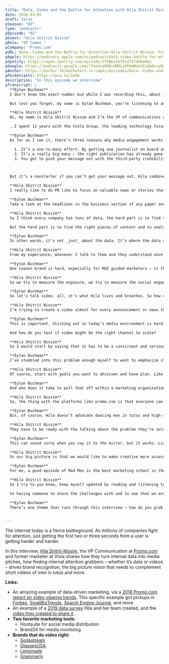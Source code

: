 ```yaml
---
title: "Data, Video and the Battle for Attention with Hila Shitrit Nissim from Promo.com"
date: 2018-03-05
draft: false
pSeason: "02"
type: "podcasts"
pEpisode: "02"
pGuest: "Hila Shitrit Nissim"
pRole: "VP Comms "
pCompany: "Promo.com"
pURL: Data--Video-and-the-Battle-for-Attention-Hila-Shitrit-Nissim--Promo-com-ea6sjp
pApple: https://podcasts.apple.com/us/podcast/data-video-battle-for-attention-hila-shitrit-nissim/id1353391360?i=1000463105474
pSpotify: https://open.spotify.com/episode/5YXAEznb7ExdfS7dhBeHUs
pGoogle: https://podcasts.google.com/?feed=aHR0cHM6Ly9hbmNob3IuZm0vcy8yOWI1NTgwL3BvZGNhc3QvcnNz&episode=ODM1NzNmYWEtODM2MC00NTY2LTkwNjgtNjRhOTcwZDU4ZDQ4&hl=en-IL&ved=2ahUKEwiviPidyZHnAhXMYVAKHXtCDbsQjrkEegQIARAE&ep=6
pAnchor: https://anchor.fm/marketers-in-capes/episodes/Data--Video-and-the-Battle-for-Attention-Hila-Shitrit-Nissim--Promo-com-ea6sjp
pPocketcasts: https://pca.st/2w56
description: "In this episode we interview"  
pTranscript: |
  **Eytan Buchman**  
  I don’t know the exact number but while I was recording this, about four trillion podcasts were probably also recorded. And it’s a challenge. Because in a busy media environment – the kind we’re all playing in – just getting the attention you need to communicate a story makes all the difference. That’s one of the central themes I touched on in this interview with Hila Shitrit Nissim, who runs communications at Promo.com. But it’s not the only thing. We also talked about implementing a video advertising strategy, how to get anyone at your company – even smelly Mike from DevOps – to cooperate with press initiatives, who should run video advertising at your company, and more.

  But lest you forget, my name is Eytan Buchman, you’re listening to another delightful episode of Marketers in Capes with GCMO, a community of Israel’s top CMO’s, and today we’re putting the multi in media by talking video on an audio podcast. But first, meet Hila.

  **Hila Shitrit Nissim**  
  Hi, my name is Hila Shitrit Nissim and I’m the VP of communications at Promo.com. Promo.com is the leading platform for video creation. We serve SMBs and brands from all over the world, over 1 million users from all verticals.

  ..I spent 12 years with the Viola Group, the leading technology focused investment group in Israel, working on marketing for the group’s funds and they work working closely with the portfolio companies, lots of startups. For the last two and a half years. I’m with promo.com, responsible for communications, branding, PR partnerships and much more…

  **Eytan Buchman**  
  As far as I see it, there’s three reasons why media engagement works:

    1. It’s a one-to-many effort. By getting one journalist on board and you have a force-multiplying impact
    2. It’s a really big many – the right publication has already gone through the effort of aggregating the right audience
    3. You get to push your message out with the third-party credibility that your own puny little blog can probably only dream of.



  But it’s a nonstarter if you can’t get your message out. Hila combines insight with data to make it happen.

  **Hila Shitrit Nissim**  
  I really like to do PR like to focus on valuable news or stories that can really help our users. Just as an example, yesterday we released a report, a study we did to measure or to explore how way consumers interact with videos, what are their video watching habits, preferences? Where do they like to watch videos? How do they like to watch it. And we use this data to actually help our users which are mainly SMBs. A better a tailored or video marketing strategies better interact with our users. So we took these insights and package them as actually something that is valuable for them to to, you know, to improve their video marketing strategy. And I also a big believer of data, I think reporters like that and when you include that points or information in your PR in your press releases, so it really helps getting the exposure. It so this was only yesterday, but the last year survey that we released was published in over 30 outlets. And it was being quoted six months after the report was out, which is a for me a sign of success.

  **Eytan Buchman**  
  Take a look at the headlines in the business section of any paper and you’ll see how important data is. And while this is where some companies get stuck, because they feel like stye don’t have data, the truth is that data is everywhere. We’ve picked up Wall Street Journal mentions by just aggregating academic research or core trade pickups by scraping Amazon career listings. But like Mr Miyagi in Karate Kid, Hila believes it starts within…

  **Hila Shitrit Nissim**  
  So I think every company has tons of data, the hard part is to find the data and to analyze it, of course, for us, since we have such a large database of users, which at the end of the day, all of them are also consumers, we leverage this database to run surveys and sometimes we ask questions from the point of view of the business but in this case, we asked these questions from the point of view of the consumer. I would start by thinking, What am I looking for and then exploring within the organization. It can be the product team, it can be bi, in our case, we have a large, be it. Marketing can also bring lots of insights.

  But the hard part is to find the right pieces of content and to analyze it in a way that will make sense or be attractive for the readers for your audience

  **Eytan Buchman**  
  In other words, it’s not _just_ about the data. It’s where the data meets your customers. And the best best way to get non-marketing colleagues to cooperate? Market the vision.

  **Hila Shitrit Nissim**  
  From my experience, whenever I talk to them and they understand once they understand that these these insights are these data that they can help me find will or might become a headline in for in a Forbes or Inc. article, they are really much a you know, they are really excited to help and they really want to be a active in this process and take part of this campaign.

  **Eytan Buchman**  
  One reason brand is hard, especially for ROI guided marketers – is that brand rarely appears as a core revenue channel. but that doesn’t mean it’s not there.

  **Hila Shitrit Nissim**  
  So we try to measure the exposure, we try to measure the social engagement of all these content to increase the engagement and to measure the traffic and even the even the sales that get to the to the websites through the seven pieces of content, but I can tell you that it’s not easy and it’s not our major channel for growth. We are still a very much dependent on paid campaigns and Facebook and YouTube of course but the I think it helps to increase the awareness. People remember hearing about you, reading about you, when we go out to a conference we can see that from one year to the other people are more aware of the brand and the company but it’s it’s very hard to measure it’s not something easy, but I really believe in it and I think you should do it alongside your other marketing efforts. It’s also great for SEO.

  **Eytan Buchman**  
  So let’s talk video. all, it’s what Hila lives and breathes. So how does a video company use video?

  **Hila Shitrit Nissim**  
  I’m trying to create a video almost for every announcement or news that we have. I am adding a video to our media features and I think many other companies that are not so familiar with video, or if the access to the For, I think people do it less. And I think it’s helpful because sometimes it attracts the attention that it’s, it’s very hard to attract va all these email features that these reporters get every day….When we go to a big conference or an exhibition, we try to interact or create a, an engagement with the influencers or speakers at the conference by creating videos for them that they can share on social media. So we try to put them in the center and create a video for them to promote their participation in the same conference. And that’s how we start engaging with them.

  **Eytan Buchman**  
  This is important. Sticking out in today’s media environment is hard. A good marketer tries to identify a low-cost way to grab attention. For me, we really on a lot of on-demand unique data. For Hila, it’s about leveraging Promo for incredibly low-cost videos at scale. Find the unique assets – internal or external – and scale them.

  And how do you test if video might be the right channel to scale?

  **Hila Shitrit Nissim**  
  So I would start by saying that it has to be a consistent and serious effort. So if you start doing videos, you should be committed to the process and be prepared to create as many videos as possible to support your goals. Making one all for making just one is not enough. …

  **Eytan Buchman**  
  I’ve stumbled into this problem enough myself to want to emphasize it. When you test something without really investing, all you really prove is that it doesn’t work at the cost you paid. When you experiment, make sure you invest enough to at least ensure that you’re getting decisive results. What does a plan to test video look like? Mostly consistency.

  **Hila Shitrit Nissim**  
  Of course, start with goals you want to ahceiven and have plan. Like everything else in Marketing, we are ere to serve the organization or the company goals and videos is a great way to achieve this goals. So once you know what your goals are, what is your target audience where to find the target audience, you can build this plan of marketing video strategy and You should execute the in a consistent way like ongoing can be for one company, it can be daily, for another one it can be monthly, but just keep creating them and experimenting with them to find the right ones and to find out what works best for your brand.

  **Eytan Buchman**  
  And who does it take to pull that off within a marketing organization?

  **Hila Shitrit Nissim**  
  So, the thing with the platforms like promo.com is that everyone can create a video it’s not like you need to have a special surgeon skis a it’s really, really easy.I think the person that is doing the videos should have some sort of creative thinking and some capabilities to write short copy or captions and mix and match visuals with text and sound. It can be the Social Media Manager, it can even be the acquisition manager, the PPC campaign manager, obviously content people are doing it in a very good way. Anyone in marketing can do it I think so.

  **Eytan Buchman**  
  But, of course, Hila doesn’t advocate dancing men in tutus and high-fiving groups of forcibly diverse colleagues. From her experience at Viola and Promo, she sees successful marketing departments – and startups – as those who envision their company as representing a shift in the way people operate, not just stupid little tutus.

  **Hila Shitrit Nissim**  
  They have to be ready with the talking about the problem they’re solving and not only focus on the features that they’re building. So focus about the value they bring to the world – why are they here and not the way. And whenever I hear a pitch of a startup, and I used to look for the bigger picture, the bigger story. Even in an elevator pitch, you can you can start with the the features but you can also focus on the bigger revolution that your company’s brining to the world so I like to see them thinking about the bigger story….

  **Eytan Buchman**  
  This can sound corny when you say it to the mirror. but it works. Listen to Promo’s big picture vision –

  **Hila Shitrit Nissim**  
  So our big picture is that we would like to make creative more accessible for SMEs or business owners. They are so busy with managing their business running a business and it’s hard to begin with and then they also need to become digital marketeers. So we want to make them excellent marketeers without becoming marketeers.

  **Eytan Buchman**  
  For me, a good episode of Mad Men is the best marketing school in the world. But Don Draper isn’t for everyone. How does Hila stay on top of marketing developments?

  **Hila Shitrit Nissim**  
  So I try to you know, keep myself updated by reading and listening to podcast like yours, but I think the network of GC mo is an amazing platform to help me see Stay up to date. …

  So having someone to share the challenges with and to see that we are all facing with similar situations is very, very helpful. And it helps me to keep updated as well because we we share tons of content, it can be presentations, thought leadership basis. I find these amazingly cool.

  **Eytan Buchman**  
  There’s one theme that runs through this interview – how do you grab attention in this wild wild world. Depending on the medium, attention grabbers take different shape. Sometimes it’s a silly video to earn two seconds of attention. Other times it’s a huge mission statement about changing the world. And the rest of the time it’s an insightful piece of data, gathered by Mike in DevOps. You can learn more about creating on-demand videos at promo.com or read up about GCMO at g-cmo.com. And, yes, even though I didn’t need to put on a pink tutu to grab your attention, I’m willing to for a quick review on Apple Podcast. Heck, I might just wear one anyway. Until next time, my name is Eytan Buchman, you’ve been listening to Marketers in Capes with GCMO, and Mike in DevOps, I’m sorry. You’re pretty cool.


---
```


The internet today is a fierce battleground. As millions of companies fight for attention, just getting the first two or three seconds from a user is getting harder and harder.

In this interview, [Hila Shitrit-Nissim](https://www.linkedin.com/in/hilashitritnissim/?originalSubdomain=il), the VP Communication at [Promo.com](http://promo.com) and former marketer at Viola shares how they turn internal data into media pitches, how finding internal attention grabbers – whether it’s data or videos – drives brand recognition, the big picture vision that needs to complement short videos of men in tutus and more.

**Links:**

  * An amazing example of data-driven marketing, via a [2018 Promo.com report on video viewing trends](https://promo.com/blog/online-video-habits-2018). This specific example got pickups in [Forbes](https://www.forbes.com/sites/tjmccue/2018/08/29/slidely-finds-video-content-moves-customers-further-down-the-sales-funnel/#4054ac844d10), [SmallBizTrends](https://smallbiztrends.com/2018/08/social-media-video-marketing-statistics.html), [Search Engine Journal](https://www.searchenginejournal.com/video-marketing-secrets/273133/), and more.
  * An example of a [2019 data survey](https://promo.com/blog/2019-online-video-statistics) Hila and her team created, and the [video they created to share it](https://www.youtube.com/watch?v=9SoDIKJxOxw&feature=youtu.be).
  * **Two favorite marketing tools:**
    * Hootsuite for social media distribution
    * Brand24 for media monitoing
  * **Brands that do video right:**
    * [Sodastream](https://www.youtube.com/user/SodaStreamGuru)
    * [GlassesUSA](https://www.youtube.com/user/GlassesUSA)
    * [Lemonade](https://www.youtube.com/channel/UCqYPMIMmdHUlD8gVqSvRgCw)
    * [Grammarly](https://www.youtube.com/user/TheGrammarly)